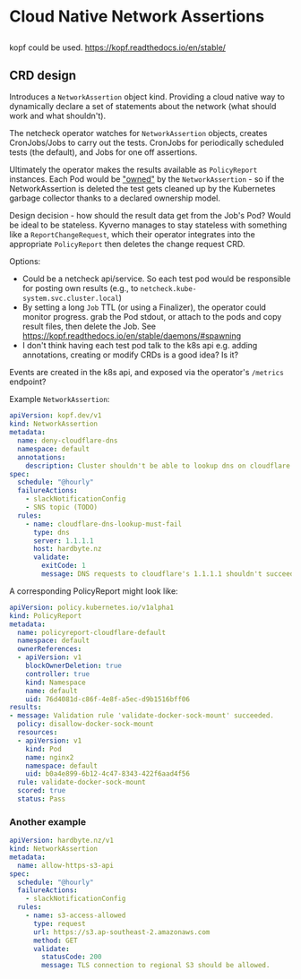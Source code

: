 # Cloud Native Network Assertions

## 

kopf could be used.
https://kopf.readthedocs.io/en/stable/

## CRD design

Introduces a `NetworkAssertion` object kind. Providing a cloud native way to dynamically
declare a set of statements about the network (what should work and what shouldn't).

The netcheck operator watches for `NetworkAssertion` objects, creates CronJobs/Jobs to carry out the tests. CronJobs for 
periodically scheduled tests (the default), and Jobs for one off assertions.

Ultimately the operator makes the results available as `PolicyReport` instances. Each Pod would be ["owned"](https://kubernetes.io/docs/concepts/overview/working-with-objects/owners-dependents/) by the
`NetworkAssertion` - so if the NetworkAssertion is deleted the test gets cleaned up by the Kubernetes garbage collector 
thanks to a declared ownership model.

Design decision - how should the result data get from the Job's Pod? Would be ideal to be stateless.
Kyverno manages to stay stateless with something like a `ReportChangeRequest`, which their operator
integrates into the appropriate `PolicyReport` then deletes the change request CRD.

Options:
- Could be a netcheck api/service. So each test pod would be responsible for posting own results (e.g., to `netcheck.kube-system.svc.cluster.local`)
- By setting a long `Job` TTL (or using a Finalizer), the operator could monitor progress. grab the Pod stdout, or attach to the pods and copy result files, then delete the Job. See https://kopf.readthedocs.io/en/stable/daemons/#spawning
- I don't think having each test pod talk to the k8s api e.g. adding annotations, creating or modify CRDs is a good idea? Is it?


Events are created in the k8s api, and exposed via the operator's `/metrics` endpoint?

Example `NetworkAssertion`:

```yaml
apiVersion: kopf.dev/v1
kind: NetworkAssertion
metadata:
  name: deny-cloudflare-dns
  namespace: default
  annotations:
    description: Cluster shouldn't be able to lookup dns on cloudflare in default namespace.
spec:
  schedule: "@hourly"
  failureActions:
    - slackNotificationConfig
    - SNS topic (TODO)
  rules:
    - name: cloudflare-dns-lookup-must-fail
      type: dns
      server: 1.1.1.1
      host: hardbyte.nz
      validate:
        exitCode: 1
        message: DNS requests to cloudflare's 1.1.1.1 shouldn't succeed.
```

A corresponding PolicyReport might look like:


```yaml
apiVersion: policy.kubernetes.io/v1alpha1
kind: PolicyReport
metadata:
  name: policyreport-cloudflare-default
  namespace: default
  ownerReferences:
  - apiVersion: v1
    blockOwnerDeletion: true
    controller: true
    kind: Namespace
    name: default
    uid: 76d4081d-c86f-4e8f-a5ec-d9b1516bff06
results:
- message: Validation rule 'validate-docker-sock-mount' succeeded.
  policy: disallow-docker-sock-mount
  resources:
  - apiVersion: v1
    kind: Pod
    name: nginx2
    namespace: default
    uid: b0a4e899-6b12-4c47-8343-422f6aad4f56
  rule: validate-docker-sock-mount
  scored: true
  status: Pass
```

### Another example

```yaml
apiVersion: hardbyte.nz/v1
kind: NetworkAssertion
metadata:
  name: allow-https-s3-api
spec:
  schedule: "@hourly"
  failureActions:
    - slackNotificationConfig
  rules:
    - name: s3-access-allowed
      type: request
      url: https://s3.ap-southeast-2.amazonaws.com
      method: GET
      validate:
        statusCode: 200
        message: TLS connection to regional S3 should be allowed.
```
